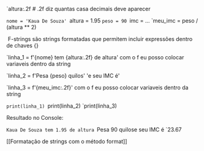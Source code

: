 
`altura:.2f # .2f diz quantas casa decimais deve aparecer

`nome = 'Kaua De Souza'
`altura = 1.95
`peso = 90
`imc = ...
`meu_imc = peso / (altura ** 2)

  

 F-strings são strings formatadas que permitem incluir expressões dentro de chaves {}

`linha_1 = f'{nome} tem {altura:.2f} de altura' com o f eu posso colocar variaveis dentro da string

`linha_2 = f'Pesa {peso} quilos' 'e seu IMC é'

`linha_3 = f'{meu_imc:.2f}' com o f eu posso colocar variaveis dentro da string

`print(linha_1)
`print(linha_2)
`print(linha_3)

Resultado no Console:

`Kaua De Souza tem 1.95 de altura
`Pesa 90 quilose seu IMC é
`23.67

[[Formatação de strings com o método format]]